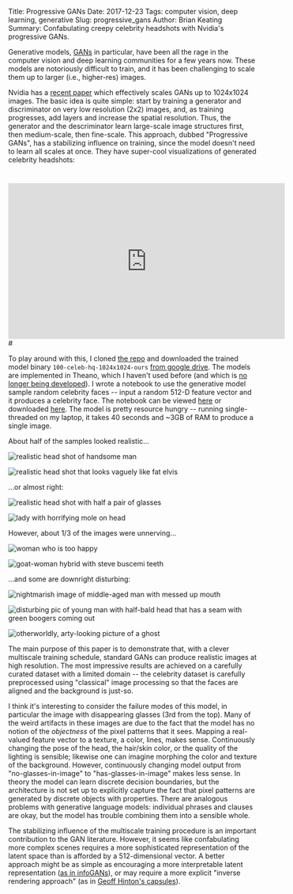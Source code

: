 Title: Progressive GANs
Date: 2017-12-23
Tags: computer vision, deep learning, generative
Slug: progressive_gans
Author: Brian Keating
Summary: Confabulating creepy celebrity headshots with Nvidia's progressive GANs.

Generative models, [GANs](https://en.wikipedia.org/wiki/Generative_adversarial_network) in particular, have been all the rage in the computer vision and deep learning communities for a few years now. These models are notoriously difficult to train, and it has been challenging to scale them up to larger (i.e., higher-res) images.

Nvidia has a [recent paper](https://arxiv.org/pdf/1710.10196.pdf) which effectively scales GANs up to 1024x1024 images. The basic idea is quite simple: start by training a generator and discriminator on very low resolution (2x2) images, and, as training progresses, add layers and increase the spatial resolution. Thus, the generator and the descriminator learn large-scale image structures first, then medium-scale, then fine-scale. This approach, dubbed "Progressive GANs", has a stabilizing influence on training, since the model doesn't need to learn all scales at once. They have super-cool visualizations of generated celebrity headshots:
#
<iframe width="560" height="315" src="https://www.youtube.com/embed/XOxxPcy5Gr4?rel=0" frameborder="0" gesture="media" allow="encrypted-media" allowfullscreen></iframe>
#

To play around with this, I cloned [the repo](https://github.com/tkarras/progressive_growing_of_gans) and downloaded the trained model binary `100-celeb-hq-1024x1024-ours` [from google drive](https://drive.google.com/open?id=0B4qLcYyJmiz0WUI5b3dBTWkxQU0). The models are implemented in Theano, which I haven't used before (and which is [no longer being developed](https://groups.google.com/forum/#!msg/theano-users/7Poq8BZutbY/rNCIfvAEAwAJ)). I wrote a notebook to use the generative model sample random celebrity faces -- input a random 512-D feature vector and it produces a celebrity face. The notebook can be viewed [here]({static}/notebooks/generate-celeb-samples.html) or downloaded [here]({static}/notebooks/generate-celeb-samples.ipynb). The model is pretty resource hungry -- running single-threaded on my laptop, it takes 40 seconds and ~3GB of RAM to produce a single image.

About half of the samples looked realistic...

![realistic head shot of handsome man]({static}/images/very_good.png)

![realistic head shot that looks vaguely like fat elvis]({static}/images/good.png)

...or almost right:

![realistic head shot with half a pair of glasses]({static}/images/disappearing_glasses.png)

![lady with horrifying mole on head]({static}/images/moley-mole-mole.png)

However, about 1/3 of the images were unnerving...

![woman who is too happy]({static}/images/happy-insane.png)

![goat-woman hybrid with steve buscemi teeth]({static}/images/bearded_woman.png)

...and some are downright disturbing:

![nightmarish image of middle-aged man with messed up mouth]({static}/images/nightmare.png)

![disturbing pic of young man with half-bald head that has a seam with green boogers coming out]({static}/images/nightmare2.png)

![otherworldly, arty-looking picture of a ghost]({static}/images/nightmare3.png)

The main purpose of this paper is to demonstrate that, with a clever multiscale training schedule, standard GANs can produce realistic images at high resolution. The most impressive results are achieved on a carefully curated dataset with a limited domain -- the celebrity dataset is carefully preprocessed using "classical" image processing so that the faces are aligned and the background is just-so. 

I think it's interesting to consider the failure modes of this model, in particular the image with disappearing glasses (3rd from the top). Many of the weird artifacts in these images are due to the fact that the model has no notion of the *objectness* of the pixel patterns that it sees. Mapping a real-valued feature vector to a texture, a color, lines, makes sense. Continuously changing the pose of the head, the hair/skin color, or the quality of the lighting is sensible; likewise one can imagine morphing the color and texture of the background. However, continuously changing model output from "no-glasses-in-image" to "has-glasses-in-image" makes less sense. In theory the model can learn discrete decision boundaries, but the architecture is not set up to explicitly capture the fact that pixel patterns are generated by discrete objects with properties. There are analogous problems with generative language models: individual phrases and clauses are okay, but the model has trouble combining them into a sensible whole.

The stabilizing influence of the multiscale training procedure is an important contribution to the GAN literature. However, it seems like confabulating more complex scenes requires a more sophisticated representation of the latent space than is afforded by a 512-dimensional vector. A better approach might be as simple as encouraging a more interpretable latent representation ([as in infoGANs](https://arxiv.org/abs/1606.03657)), or may require a more explicit "inverse rendering approach" (as in [Geoff Hinton's capsules](https://www.youtube.com/watch?v=rTawFwUvnLE)).